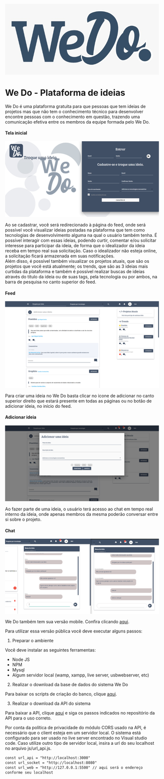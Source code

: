 ![](img/we-do2.jpeg)

# We Do - Plataforma de ideias  

We Do é uma plataforma gratuita para que pessoas que tem ideias de projetos mas que não tem o conhecimento técnico para desenvolver encontre pessoas com o conhecimento em questão, trazendo uma comunicação efetiva entre os membros da equipe formada pelo We Do.  

#### Tela inicial
![](img/tela%20inicial.png)  

Ao se cadastrar, você será redirecionado à página do feed, onde será possível você visualizar ideias postadas na plataforma que tem como tecnologias de desenvolvimento alguma na qual o usuário também tenha. É possível interagir com essas ideias, podendo curtir, comentar e/ou solicitar interesse para participar da ideia, de forma que o idealizador da ideia receba em tempo real sua solicitação. Caso o idealizador não esteja online, a solicitação ficará armazenada em suas notificações.  
Além disso, é possível também visualizar os projetos atuais, que são os projetos que você está atualmente; os trends, que são as 3 ideias mais curtidas da plataforma e também é possível realizar buscas de ideias através do titulo da ideia ou de suas tags, pela tecnologia ou por ambos, na barra de pesquisa no canto superior do feed.

#### Feed
![](img/Feed.png)  

Para criar uma ideia no We Do basta clicar no icone de adicionar no canto superior direito que estará presente em todas as páginas ou no botão de adicionar ideia, no início do feed.  

#### Adicionar ideia
![](img/chips%20nas%20ideias.png)

Ao fazer parte de uma ideia, o usuário terá acesso ao chat em tempo real interno da ideia, onde apenas membros da mesma poderão conversar entre si sobre o projeto.  

#### Chat
![](img/Chat.PNG)  

We Do também tem sua versão mobile. Confira clicando [aqui](https://github.com/Luuck4s/We-Do-Mobile).  


Para utilizar essa versão pública você deve executar alguns passos: 

1. Preparar o ambiente  


Você deve instalar as seguintes ferramentas:

- Node JS
- NPM
- Mysql
- Algum servidor local (wamp, xampp, live server, usbwebserver, etc)

2. Realizar o download da base de dados do sistema We Do  

Para baixar os scripts de criação do banco, clique [aqui](https://github.com/marcos96x/we-do-database).  

3. Realizar o download da API do sistema  

Para baixar a API, clique [aqui](https://github.com/marcos96x/we-do-api) e siga os passos indicados no repositório da API para o uso correto.  

Por conta da política de privacidade do módulo CORS usado na API, é necessário que o client esteja em um servidor local. O sistema está configurado para ser usado no live server encontrado no Visual studio code. Caso utilize outro tipo de servidor local, insira a url do seu localhost no arquivo js/url_api.js.  

```
const url_api = "http://localhost:3000"
const url_socket = "http://localhost:8080"
const url_web = "http://127.0.0.1:5500" // aqui será o endereço conforme seu localhost
```



